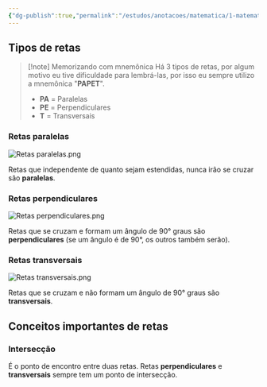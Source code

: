 ```yaml
---
{"dg-publish":true,"permalink":"/estudos/anotacoes/matematica/1-matematica-fundamental/4-geometria-plana/4-4-detalhando-retas/","updated":"2025-03-08T18:09:44.475-03:00"}
---
```


## Tipos de retas

> [!note] Memorizando com mnemônica
> Há 3 tipos de retas, por algum motivo eu tive dificuldade para lembrá-las, por isso eu sempre utilizo a mnemônica "**PAPET**".
> - **PA** = Paralelas
> - **PE** = Perpendiculares
> - **T** = Transversais

### Retas paralelas

![Retas paralelas.png](/img/user/assets/Notas/Matem%C3%A1tica%20e%20Natureza/1.%20Matem%C3%A1tica%20-%20Fundamental/4.%20Geometria%20plana/4.%204.%20Detalhando%20retas/Retas%20paralelas.png)

Retas que independente de quanto sejam estendidas, nunca irão se cruzar são **paralelas**.

### Retas perpendiculares

![Retas perpendiculares.png](/img/user/assets/Notas/Matem%C3%A1tica%20e%20Natureza/1.%20Matem%C3%A1tica%20-%20Fundamental/4.%20Geometria%20plana/4.%204.%20Detalhando%20retas/Retas%20perpendiculares.png)

Retas que se cruzam e formam um ângulo de 90° graus são **perpendiculares** (se um ângulo é de 90°, os outros também serão).

### Retas transversais

![Retas transversais.png](/img/user/assets/Notas/Matem%C3%A1tica%20e%20Natureza/1.%20Matem%C3%A1tica%20-%20Fundamental/4.%20Geometria%20plana/4.%204.%20Detalhando%20retas/Retas%20transversais.png)

Retas que se cruzam e não formam um ângulo de 90° graus são **transversais**.

## Conceitos importantes de retas

### Intersecção 

É o ponto de encontro entre duas retas. Retas **perpendiculares** e **transversais** sempre tem um ponto de intersecção.